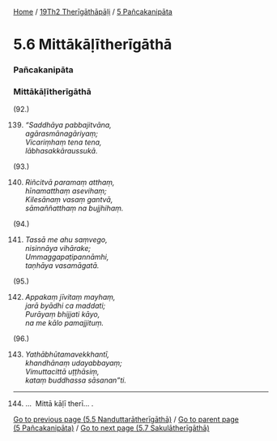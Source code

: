 
[Home](/) / [19Th2 Therīgāthāpāḷi](/tipitaka/19Th2.md) / [5 Pañcakanipāta](/tipitaka/19Th2/5.md)

# 5.6 Mittākāḷītherīgāthā

### Pañcakanipāta

### Mittākāḷītherīgāthā

(92.)

139. _“Saddhāya pabbajitvāna,_  
_agārasmānagāriyaṃ;_  
_Vicariṃhaṃ tena tena,_  
_lābhasakkāraussukā._  


(93.)

140. _Riñcitvā paramaṃ atthaṃ,_  
_hīnamatthaṃ asevihaṃ;_  
_Kilesānaṃ vasaṃ gantvā,_  
_sāmaññatthaṃ na bujjhihaṃ._  


(94.)

141. _Tassā me ahu saṃvego,_  
_nisinnāya vihārake;_  
_Ummaggapaṭipannāmhi,_  
_taṇhāya vasamāgatā._  


(95.)

142. _Appakaṃ jīvitaṃ mayhaṃ,_  
_jarā byādhi ca maddati;_  
_Purāyaṃ bhijjati kāyo,_  
_na me kālo pamajjituṃ._  


(96.)

143. _Yathābhūtamavekkhantī,_  
_khandhānaṃ udayabbayaṃ;_  
_Vimuttacittā uṭṭhāsiṃ,_  
_kataṃ buddhassa sāsanan”ti._  


---

144. …  Mittā kāḷī therī… .



[Go to previous page (5.5 Nanduttarātherīgāthā)](/tipitaka/19Th2/5/5.5.md) / [Go to parent page (5 Pañcakanipāta)](/tipitaka/19Th2/5.md) / [Go to next page (5.7 Sakulātherīgāthā)](/tipitaka/19Th2/5/5.7.md)


